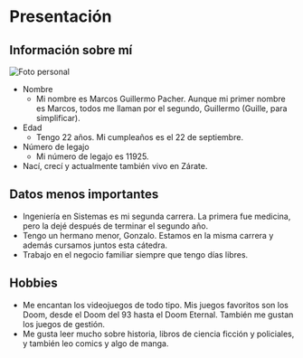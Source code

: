 # Presentación #

## Información sobre mí ##

![Foto personal]()

- Nombre
    - Mi nombre es Marcos Guillermo Pacher. Aunque mi primer nombre es Marcos, todos me llaman por el segundo, Guillermo (Guille, para simplificar). 
- Edad
    - Tengo 22 años. Mi cumpleaños es el 22 de septiembre.
- Número de legajo
    - Mi número de legajo es 11925.
- Nací, crecí y actualmente también vivo en Zárate.

## Datos menos importantes ##

- Ingeniería en Sistemas es mi segunda carrera. La primera fue medicina, pero la dejé después de terminar el segundo año.
- Tengo un hermano menor, Gonzalo. Estamos en la misma carrera y además cursamos juntos esta cátedra.
- Trabajo en el negocio familiar siempre que tengo días libres.

## Hobbies ##

- Me encantan los videojuegos de todo tipo. Mis juegos favoritos son los Doom, desde el Doom del 93 hasta el Doom Eternal. También me gustan los juegos de gestión.
- Me gusta leer mucho sobre historia, libros de ciencia ficción y policiales, y también leo comics y algo de manga.

